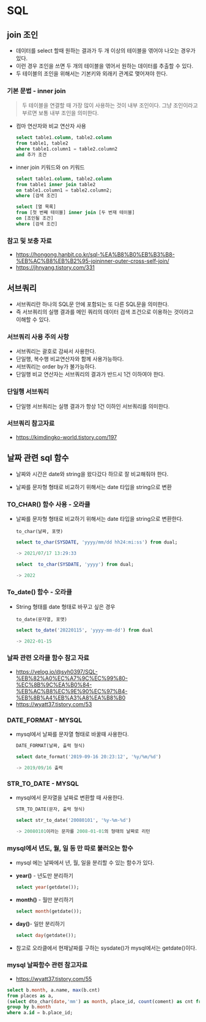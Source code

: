 # SQL



## join 조인

+ 데이터를 select 할때 원하는 결과가 두 개 이상의 테이블을 엮어야 나오는 경우가 있다.
+ 이런 경우 조인을 쓰면 두 개의 테이블을 엮어서 원하는 데이터를 추출할 수 있다.
+ 두 테이블의 조인을 위해서는 기본키와 외래키 관계로 맺어져야 한다.



### 기본 문법 - inner join

> 두 테이블을 연결할 때 가장 많이 사용하는 것이 내부 조인이다. 그냥 조인이라고부르면 보통 내부 조인을 의미한다.

+ 컴마 연산자와 비교 연산자 사용

  ~~~sql
  select table1.column, table2.column
  from table1, table2
  where table1.column1 = table2.column2
  and 추가 조건
  ~~~

+ inner join 키워드와 on 키워드

  ~~~sql
  select table1.column, table2.column
  from table1 inner join table2
  on table1.column1 = table2.column2; 
  where [검색 조건]
  ~~~

  ~~~sql
  select [열 목록]
  from [첫 번째 테이블] inner join [두 번재 테이블]
  on [조인될 조건]
  where [검색 조건]
  ~~~

  

### 참고 및 보충 자료

+ https://hongong.hanbit.co.kr/sql-%EA%B8%B0%EB%B3%B8-%EB%AC%B8%EB%B2%95-joininner-outer-cross-self-join/
+ https://jhnyang.tistory.com/331



## 서브쿼리

+ 서브쿼리란 하나의 SQL문 안에 포함되는 또 다른 SQL문을 의미한다.
+ 즉 서브쿼리의 실행 결과를 메인 쿼리의 데이터 검색 조건으로 이용하는 것이라고 이해할 수 있다.



### 서브쿼리 사용 주의 사항

+ 서브쿼리는 괄호로 감싸서 사용한다.
+ 단일행, 복수행 비교연산자와 함께 사용가능하다.
+ 서브쿼리는 order by가 불가능하다.
+ 단일행 비교 연산자는 서브쿼리의 결과가 반드시 1건 이하여야 한다.



### 단일행 서브쿼리

+ 단일행 서브쿼리는 실행 결과가 항상 1건 이하인 서브쿼리를 의미한다.



### 서브쿼리 참고자료

+ https://kimdingko-world.tistory.com/197



## 날짜 관련 sql 함수

+ 날짜와 시간은 date와 string을 왔다갔다 하므로 잘 비교해줘야 한다.

+ 날짜를 문자형 형태로 비교하기 위해서는 date 타입을 string으로 변환

  

### TO_CHAR() 함수 사용 - 오라클

+ 날짜를 문자형 형태로 비교하기 위해서는 date 타입을 string으로 변환한다.

  ~~~
  to_char(날짜, 포맷)
  ~~~

  ~~~sql
  select to_char(SYSDATE, 'yyyy/mm/dd hh24:mi:ss') from dual;
  
  -> 2021/07/17 13:29:33
  ~~~

  ~~~sql
  select  to_char(SYSDATE, 'yyyy') from dual;
  
  -> 2022
  ~~~



### To_date() 함수 - 오라클

+ String 형태를 date 형태로 바꾸고 싶은 경우

  ~~~
  to_date(문자열, 포맷)
  ~~~

  ~~~sql
  select to_date('20220115', 'yyyy-mm-dd') from dual
  
  -> 2022-01-15
  ~~~

  

### 날짜 관련 오라클 함수 참고 자료 

+ https://velog.io/@syh0397/SQL-%EB%82%A0%EC%A7%9C%EC%99%80-%EC%8B%9C%EA%B0%84-%EB%AC%B8%EC%9E%90%EC%97%B4-%EB%8B%A4%EB%A3%A8%EA%B8%B0
+ https://wyatt37.tistory.com/53



### DATE_FORMAT - MYSQL

+ mysql에서 날짜를 문자열 형태로 바꿀때 사용한다.

  ~~~sql
  DATE_FORMAT(날짜, 출력 형식)
  ~~~

  ~~~sql
  select date_format('2019-09-16 20:23:12', '%y/%m/%d')
  
  -> 2019/09/16 출력
  ~~~



### STR_TO_DATE - MYSQL

+ mysql에서 문자열을 날짜로 변환할 때 사용한다.

  ~~~sql
  STR_TO_DATE(문자, 출력 형식)
  ~~~

  ~~~sql
  select str_to_date('20080101', '%y-%m-%d')
  
  -> 20080101이라는 문자를 2008-01-01의 형태의 날짜로 리턴
  ~~~

  

### mysql에서 년도, 월, 일 등 만 따로 불러오는 함수

+ mysql 에는 날짜에서 년, 월, 일을 분리할 수 있는 함수가 있다.

+ **year()** - 년도만 분리하기

  ~~~sql
  select year(getdate());
  ~~~

+ **month()** - 월만 분리하기

  ~~~sql
  select month(getdate());
  ~~~

+ **day()**- 일만 분리하기

  ~~~sql
  select day(getdate());
  ~~~

+ 참고로 오라클에서 현재날짜를 구하는 sysdate()가 mysql에서는 getdate()이다.



### mysql 날짜함수 관련 참고자료

+ https://wyatt37.tistory.com/55



~~~sql
select b.month, a.name, max(b.cnt)
from places as a,
(select dto_char(date,'mm') as month, place_id, count(coment) as cnt from place_reviews group by month, place_id where to_char(date,'yyyy') = '2018') as b
group by b.month
where a.id = b.place_id;
~~~

